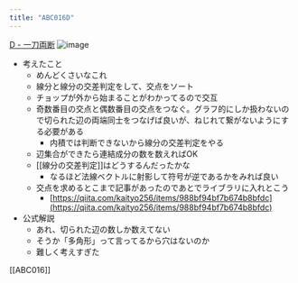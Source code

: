 ```yaml
---
title: "ABC016D"
---
```


[D - 一刀両断](https://atcoder.jp/contests/abc016/tasks/abc016_4)
![image](https://gyazo.com/ef23ddd076030dd0b8a2ceedbd0ff39d/thumb/1000)
- 考えたこと
    - めんどくさいなこれ
    - 線分と線分の交差判定をして、交点をソート
    - チョップが外から始まることがわかってるので交互
    - 奇数番目の交点と偶数番目の交点をつなぐ。グラフ的にしか扱わないので切られた辺の両端同士をつなげば良いが、ねじれて繋がないようにする必要がある
        - 内積では判断できないから線分の交差判定をやる
    - 辺集合ができたら連結成分の数を数えればOK
    - [[線分の交差判定]]はどうするんだったかな
        - なるほど法線ベクトルに射影して符号が逆であるかをみれば良い
    - 交点を求めるとこまで記事があったのであとでライブラリに入れとこう
        - [https://qiita.com/kaityo256/items/988bf94bf7b674b8bfdc](https://qiita.com/kaityo256/items/988bf94bf7b674b8bfdc)
- 公式解説
    - あれ、切られた辺の数しか数えてない
    - そうか「多角形」って言ってるから穴はないのか
    - 難しく考えすぎた

[[ABC016]]
